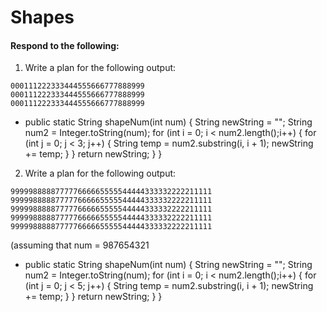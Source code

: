 # Shapes
#### Respond to the following:

1. Write a plan for the following output:
```
000111222333444555666777888999
000111222333444555666777888999
000111222333444555666777888999
```
  *   public static String shapeNum(int num) {
    String newString = "";
    String num2 = Integer.toString(num);
    for (int i = 0; i < num2.length();i++) {
      for (int j = 0; j < 3; j++) {
        String temp = num2.substring(i, i + 1);
        newString += temp;
      }
    }
    return newString;
  }
}


2. Write a plan for the following output:
```
999998888877777666665555544444333332222211111
999998888877777666665555544444333332222211111
999998888877777666665555544444333332222211111
999998888877777666665555544444333332222211111
999998888877777666665555544444333332222211111
```
(assuming that num = 987654321
  *   public static String shapeNum(int num) {
    String newString = "";
    String num2 = Integer.toString(num);
    for (int i = 0; i < num2.length();i++) {
      for (int j = 0; j < 5; j++) {
        String temp = num2.substring(i, i + 1);
        newString += temp;
      }
    }
    return newString;
  }
}
